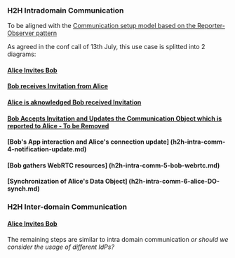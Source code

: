 ### H2H Intradomain Communication

To be aligned with the [Communication setup model based on the Reporter-Observer pattern](https://github.com/reTHINK-project/architecture/blob/master/docs/datamodel/communication/data-synch-communication-model.md)

As agreed in the conf call of 13th July, this use case is splitted into 2 diagrams:

#### [Alice Invites Bob](h2h-intra-comm-1-alice-invites.md)

#### [Bob receives Invitation from Alice](h2h-intra-comm-2-bob-receives-invitation.md)

#### [Alice is aknowledged Bob received Invitation](h2h-intra-comm-3-alice-is-aknowledged-invitation-received.md)

#### [Bob Accepts Invitation and Updates the Communication Object which is reported to Alice - To be Removed ](h2h-intra-comm-4-accepted.md)

#### [Bob's App interaction and Alice's connection update] (h2h-intra-comm-4-notification-update.md)
#### [Bob gathers WebRTC resources] (h2h-intra-comm-5-bob-webrtc.md)
#### [Synchronization of Alice's Data Object] (h2h-intra-comm-6-alice-DO-synch.md)



### H2H Inter-domain Communication

#### [Alice Invites Bob](h2h-inter-comm-1-alice-invites.md)

The remaining steps are similar to intra domain communication *or should we consider the usage of different IdPs?*
